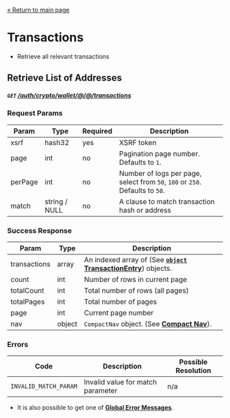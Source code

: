 [&laquo; Return to main page](../../../../README.md)

# Transactions

* Retrieve all relevant transactions

## Retrieve List of Addresses
##### `GET`  [/auth/crypto/wallet/@/@/transactions]()

### Request Params

Param | Type | Required | Description
--- | --- | --- | ---
xsrf | hash32 | yes | XSRF token
page | int | no | Pagination page number. Defaults to `1`.
perPage | int | no | Number of logs per page, select from `50`, `100` or `250`. Defaults to `50`.
match | string / NULL | no | A clause to match transaction hash or address

### Success Response

Param | Type |  Description
--- | --- | --- 
transactions | array | An indexed array of (See [**`object` TransactionEntry**](../../../../models/CRYPTO.md#object-transactionentry)) objects.
count | int | Number of rows in current page
totalCount | int | Total number of rows (all pages)
totalPages | int | Total number of pages
page | int | Current page number
nav | object | `CompactNav` object. (See [**Compact Nav**](../../../../models/PAGINATION.md#object-compactnav)).

### Errors

Code | Description| Possible Resolution
--- | --- | ---
`INVALID_MATCH_PARAM` | Invalid value for match parameter | n/a

* It is also possible to get one of [**Global Error Messages**](../../../../README.md#global-error-messages).
